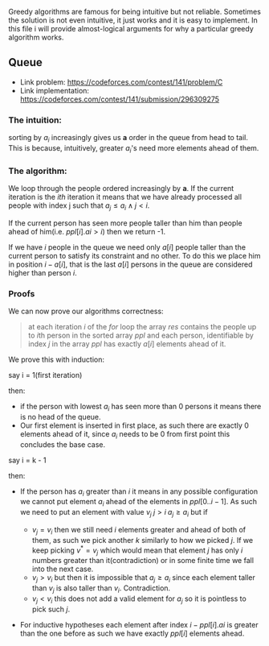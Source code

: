 Greedy algorithms are famous for being intuitive but not reliable.
Sometimes the solution is not even intuitive, it just works and it is easy to implement.
In this file i will provide almost-logical arguments for why a particular greedy 
algorithm works.

## Queue 

- Link problem: https://codeforces.com/contest/141/problem/C
- Link implementation: https://codeforces.com/contest/141/submission/296309275

### The intuition:
sorting by $a_i$ increasingly gives us **a** order in the queue from head to tail. This is because, intuitively, greater $a_i$'s need more elements ahead of them.

### The algorithm:
We loop through the people ordered increasingly by **a**. If the current iteration is the $ith$ iteration it means that we have already processed all people with index j such that $a_j \le a_i \land j \lt i$. 

If the current person has seen more people taller than him than people ahead of him(i.e. $ppl[i].ai > i$) then we return -1.

If we have $i$ people in the queue we need only $a[i]$ people taller than the current person to satisfy its constraint and no other. To do this we place him in position $i-a[i]$, that is the last $a[i]$ persons in the queue are considered higher than person $i$. 

### Proofs

We can now prove our algorithms correctness:

> at each iteration *i*  of the  *for* loop the array *res* contains the people up to $i$th person in the sorted array *ppl* and each person, identifiable by index *j* in the array *ppl* has exactly $a[i]$ elements ahead of it.

We prove this with induction:

say i = 1(first iteration)

then:

- if the person with lowest $a_i$ has seen more than 0 persons it means there is no head of the queue.
- Our first element is inserted in first place, as such there are exactly 0 elements ahead of it, since $a_i$ needs to be 0 from first point this concludes the base case.

say i = k - 1

then:

- If the person has $a_i$ greater than $i$ it means in any possible configuration we cannot put element $a_i$ ahead of the elements in $ppl[0..i-1]$. As such we need to put an element with value $v_j \;j \gt i\; a_j \ge a_i$ but if
  - $v_j=v_i$ then we still need $i$ elements greater and ahead of both of them, as such we pick another $k$ similarly to how we picked $j$. If we keep picking $v^*=v_j$ which would mean that element $j$ has only $i$ numbers greater than it(contradiction) or in some finite time we fall into the next case.
  - $v_j\gt v_i$ but then it is impossible that $a_j \ge a_i$ since each element taller than $v_j$ is also taller than $v_i$. Contradiction.
  - $v_j \lt v_i$ this does not add a valid element for $a_j$ so it is pointless to pick such $j$.

- For inductive hypotheses each element after index $i-ppl[i].ai$ is greater than the one before as such we have exactly $ppl[i]$ elements ahead.